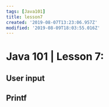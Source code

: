 ```yaml
---
tags: [Java101]
title: lesson7
created: '2019-08-07T13:23:06.957Z'
modified: '2019-08-09T18:03:55.016Z'
---
```


# Java 101 | Lesson 7:
## User input
## Printf
